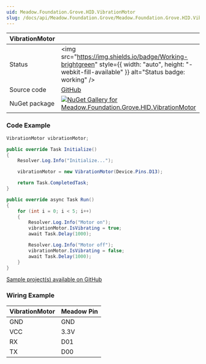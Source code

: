 ```yaml
---
uid: Meadow.Foundation.Grove.HID.VibrationMotor
slug: /docs/api/Meadow.Foundation.Grove/Meadow.Foundation.Grove.HID.VibrationMotor
---
```


| VibrationMotor | |
|--------|--------|
| Status | <img src="https://img.shields.io/badge/Working-brightgreen" style={{ width: "auto", height: "-webkit-fill-available" }} alt="Status badge: working" /> |
| Source code | [GitHub](https://github.com/WildernessLabs/Meadow.Foundation.Grove/tree/main/Source/VibrationMotor) |
| NuGet package | <a href="https://www.nuget.org/packages/Meadow.Foundation.Grove.HID.VibrationMotor/" target="_blank"><img src="https://img.shields.io/nuget/v/Meadow.Foundation.Grove.HID.VibrationMotor.svg?label=Meadow.Foundation.Grove.HID.VibrationMotor" alt="NuGet Gallery for Meadow.Foundation.Grove.HID.VibrationMotor" /></a> |

### Code Example

```csharp
VibrationMotor vibrationMotor;

public override Task Initialize()
{
    Resolver.Log.Info("Initialize...");

    vibrationMotor = new VibrationMotor(Device.Pins.D13);

    return Task.CompletedTask;
}

public override async Task Run()
{
    for (int i = 0; i < 5; i++)
    {
        Resolver.Log.Info("Motor on");
        vibrationMotor.IsVibrating = true;
        await Task.Delay(1000);

        Resolver.Log.Info("Motor off");
        vibrationMotor.IsVibrating = false;
        await Task.Delay(1000);
    }
}

```

[Sample project(s) available on GitHub](https://github.com/WildernessLabs/Meadow.Foundation.Grove/tree/main/Source/VibrationMotor/Sample/VibrationMotor_Sample)

### Wiring Example

| VibrationMotor | Meadow Pin |
|--------|------------|
| GND    | GND        |
| VCC    | 3.3V       |
| RX     | D01        |
| TX     | D00        |
